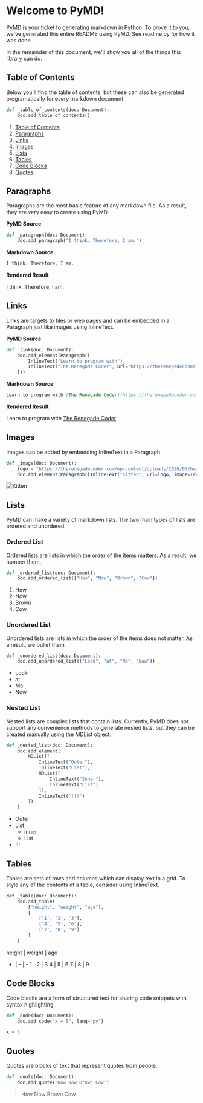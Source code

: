 # Welcome to PyMD!

PyMD is your ticket to generating markdown in Python. To prove it to you, we've generated this entire README using PyMD. See readme.py for how it was done.

In the remainder of this document, we'll show you all of the things this library can do.

## Table of Contents

Below you'll find the table of contents, but these can also be generated programatically for every markdown document.

```py
def _table_of_contents(doc: Document):
    doc.add_table_of_contents()
```

1. [Table of Contents](#table-of-contents)
2. [Paragraphs](#paragraphs)
3. [Links](#links)
4. [Images](#images)
5. [Lists](#lists)
6. [Tables](#tables)
7. [Code Blocks](#code-blocks)
8. [Quotes](#quotes)

## Paragraphs

Paragraphs are the most basic feature of any markdown file. As a result, they are very easy to create using PyMD.

**PyMD Source**

```py
def _paragraph(doc: Document):
    doc.add_paragraph("I think. Therefore, I am.")
```

**Markdown Source**

```markdown
I think. Therefore, I am.
```

**Rendered Result**

I think. Therefore, I am.

## Links

Links are targets to files or web pages and can be embedded in a Paragraph just like images using InlineText.

**PyMD Source**

```py
def _link(doc: Document):
    doc.add_element(Paragraph([
        InlineText("Learn to program with"),
        InlineText("The Renegade Coder", url="https://therenegadecoder.com")
    ]))
```

**Markdown Source**

```markdown
Learn to program with [The Renegade Coder](https://therenegadecoder.com)
```

**Rendered Result**

Learn to program with [The Renegade Coder](https://therenegadecoder.com)

## Images

Images can be added by embedding InlineText in a Paragraph.

```py
def _image(doc: Document):
    logo = "https://therenegadecoder.com/wp-content/uploads/2020/05/header-logo-without-tag-300x75.png"
    doc.add_element(Paragraph([InlineText("Kitten", url=logo, image=True)]))
```

![Kitten](https://therenegadecoder.com/wp-content/uploads/2020/05/header-logo-without-tag-300x75.png)

## Lists

PyMD can make a variety of markdown lists. The two main types of lists are ordered and unordered.

### Ordered List

Ordered lists are lists in which the order of the items matters. As a result, we number them.

```py
def _ordered_list(doc: Document):
    doc.add_ordered_list(["How", "Now", "Brown", "Cow"])
```

1. How
2. Now
3. Brown
4. Cow

### Unordered List

Unordered lists are lists in which the order of the items does not matter. As a result, we bullet them.

```py
def _unordered_list(doc: Document):
    doc.add_unordered_list(["Look", "at", "Me", "Now"])
```

- Look
- at
- Me
- Now

### Nested List

Nested lists are complex lists that contain lists. Currently, PyMD does not support any convenience methods to generate nested lists, but they can be created manually using the MDList object.

```py
def _nested_list(doc: Document):
    doc.add_element(
        MDList([
            InlineText("Outer"),
            InlineText("List"),
            MDList([
                InlineText("Inner"),
                InlineText("List")
            ]),
            InlineText("!!!")
        ])
    )
```

- Outer
- List
  - Inner
  - List
- !!!

## Tables

Tables are sets of rows and columns which can display text in a grid. To style any of the contents of a table, consider using InlineText.

```py
def _table(doc: Document):
    doc.add_table(
        ["height", "weight", "age"],
        [
            ['1', '2', '3'],
            ['4', '5', '6'],
            ['7', '8', '9']
        ]
    )
```

height | weight | age
- | - | -
1 | 2 | 3
4 | 5 | 6
7 | 8 | 9

## Code Blocks

Code blocks are a form of structured text for sharing code snippets with syntax highlighting.

```py
def _code(doc: Document):
    doc.add_code("x = 5", lang="py")
```

```py
x = 5
```

## Quotes

Quotes are blocks of text that represent quotes from people.

```py
def _quote(doc: Document):
    doc.add_quote("How Now Brown Cow")
```

> How Now Brown Cow